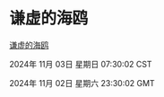 # 谦虚的海鸥
[谦虚的海鸥](http://219.139.197.74:56308/qxdho/course/base/hotlink/index.php)

2024年 11月 03日 星期日 07:30:02 CST

2024年 11月 02日 星期六 23:30:02 GMT

